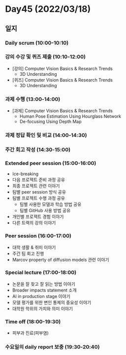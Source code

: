 # Day45 (2022/03/18)

## 일지

### Daily scrum (10:00-10:10)

### 강의 수강 및 퀴즈 제출 (10:10-12:00)

  * [강의] Computer Vision Basics & Research Trends
    * 3D Understanding
  * [퀴즈] Computer Vision Basics & Research Trends
    * 3D Understanding

### 과제 수행 (13:00-14:00)

  * [과제] Computer Vision Basics & Research Trends
    * Human Pose Estimation Using Hourglass Network
    * De-focusing Using Depth Map

### 과제 정답 확인 및 비교 (14:00-14:30)

### 주간 회고 작성 (14:30-15:00)

### Extended peer session (15:00-16:00)

  * Ice-breaking
  * 다음 프로젝트 준비 과정 공유
  * 최종 프로젝트 관련 이야기
  * 팀별 peer session 방식 공유
  * 팀별 프로젝트 수행 과정 공유
    * 팀별 사용한 모델과 학습 방법 공유
    * 팀별 GitHub 사용 방법 공유
  * 개인별 프로젝트 경험 이야기
  * 다른 트랙의 강의 이야기

### Peer session (16:00-17:00)

  * 대학 생활 & 취미 이야기
  * 주간 팀 회고 진행
  * Marcov property of diffusion models 관련 이야기

### Special lecture (17:00-18:00)

  * 논문을 잘 찾고 잘 읽는 방법 이야기
  * Broader impacts statement 소개
  * AI in production stage 이야기
  * 모델 평가를 위한 변인 통제의 중요성 이야기
  * 대학원 학위의 가치와 의미 이야기

### Time off (18:00-19:30)

  * 피부과 진료(피부염)

### 수요일의 daily report 보충 (19:30-20:40)
